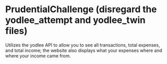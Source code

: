 # PrudentialChallenge (disregard the yodlee_attempt and yodlee_twin files)

Utilizes the yodlee API to allow you to see all transactions, total expenses, and total income; the website also displays what your expenses where and where your income came from.
